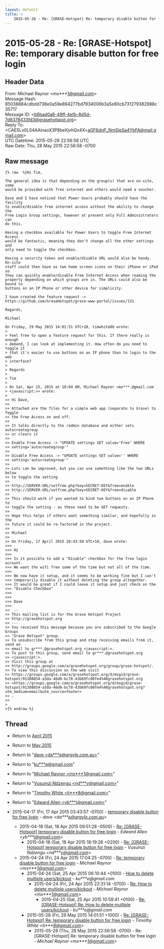 ```yaml
---
layout: default
title: >
    2015-05-28 - Re: [GRASE-Hotspot] Re: temporary disable button for free login
---
```


# 2015-05-28 - Re: [GRASE-Hotspot] Re: temporary disable button for free login

## Header Data

From: Michael Raynor \<mx***1@gmail.com\><br>
Message Hash: 85038884cdbdd738e0a59e864277bd7934006b3a5e80cb731279382988c35717<br>
Message ID: \<b6bad0a8-49ff-4efb-8d5d-7d8378433fd3@grasehotspot.org\><br>
Reply To: \<CAESLx0LS4AAinaoX3P8beXjvhQx4X=aGF6dnP_NmSjqSa4YbFA@mail.gmail.com\><br>
UTC Datetime: 2015-05-28 22:56:58 UTC<br>
Raw Date: Thu, 28 May 2015 22:56:58 -0700<br>

## Raw message

```
{% raw  %}Hi Tim,

The general idea is that depending on the group(s) that are on-site, some 
would be provided with free internet and others would need a voucher.

Dave and I have noticed that Power Users probably should have the facility 
to enable/disable free internet access without the ability to change the 
Free Login Group settings, however at present only Full Administrators can 
do this.

Having a checkbox available for Power Users to toggle Free Internet Access 
would be fantastic, meaning they don't change all the other settings and 
only need to toggle the checkbox.

Having a security token and enable/disable URL would also be handy. On-site 
staff could then have as two home screen icons on their iPhone or iPad so 
they can quickly enable/disable Free Internet Access when roaming the 
property depending on which groups are in. The URLs could also be bound to 
buttons on an IP Phone or other device for simplicity.

I have created the feature request -> 
https://github.com/GraseHotspot/grase-www-portal/issues/131

Regards,

Michael

On Friday, 29 May 2015 14:01:51 UTC+10, timwhite88 wrote:
>
> Feel free to open a feature request for this. If there really is enough 
> demand, I can look at implementing it. How often do you need to toggle it 
> that it's easier to use buttons on an IP phone than to login to the web 
> interface?
>
> Regards
>
> Tim
>
> On Sat, Apr 25, 2015 at 10:04 AM, Michael Raynor <mx***.@gmail.com 
> <javascript:>> wrote:
>
>> Hi Dave,
>>
>> Attached are the files for a simple web app (separate to Grase) to Toggle 
>> the Free Access on and off.
>>
>> It talks directly to the radmin database and either sets autocreategroup 
>> or clears it
>>
>> Enable Free Access -> "UPDATE settings SET value='Free' WHERE 
>> setting='autocreategroup'"
>>
>> Disable Free Access -> "UPDATE settings SET value='' WHERE 
>> setting='autocreategroup'"
>>
>> Lots can be improved, but you can use something like the two URLs below 
>> to toggle the setting
>>
>> http://SERVER-URL/setfree.php?key=SECRET-KEY&free=enable
>> http://SERVER-URL/setfree.php?key=SECRET-KEY&free=disable
>>
>> This should work if you wanted to bind two buttons on an IP Phone to 
>> toggle the setting - as these need to be GET requests.
>>
>> Hope this helps if others want something similar, and hopefully in the 
>> future it could be re-factored in the project.
>>
>> Michael
>>
>> On Friday, 17 April 2015 20:43:58 UTC+10, dave wrote:
>>>
>>> Hi 
>>>
>>> Is it possible to add a "Disable" checkbox for the free login account. 
>>> We want the wifi free some of the time but not all of the time. 
>>>
>>> We now have it setup, and it seems to be working fine but I can't 
>>> temporarily disable it without deleting the group altogether. 
>>> It would be great if I could leave it setup and just check on the 
>>> "Disable Checkbox" 
>>>
>>>
>>> Dave 
>>>
>>  -- 
>> This mailing list is for the Grase Hotspot Project 
>> http://grasehotspot.org
>> --- 
>> You received this message because you are subscribed to the Google Groups 
>> "Grase Hotspot" group.
>> To unsubscribe from this group and stop receiving emails from it, send an 
>> email to gr***.@grasehotspot.org <javascript:>.
>> To post to this group, send email to gr***.@grasehotspot.org 
>> <javascript:>.
>> Visit this group at 
>> http://groups.google.com/a/grasehotspot.org/group/grase-hotspot/.
>> To view this discussion on the web visit 
>> https://groups.google.com/a/grasehotspot.org/d/msgid/grase-hotspot/91308854-a3da-46d0-bc78-43b69fc00fe4%40grasehotspot.org 
>> <https://groups.google.com/a/grasehotspot.org/d/msgid/grase-hotspot/91308854-a3da-46d0-bc78-43b69fc00fe4%40grasehotspot.org?utm_medium=email&utm_source=footer>
>> .
>>
>
>{% endraw %}
```

## Thread

+ Return to [April 2015](/archive/2015/04)
+ Return to [May 2015](/archive/2015/05)

+ Return to "[dave <da***e<span>@</span>argyle.com.au>](/authors/da___e_at_argyle_com_au)"
+ Return to "[ku***e<span>@</span>gmail.com](/authors/ku___e_at_gmail_com)"
+ Return to "[Michael Raynor <mx***1<span>@</span>gmail.com>](/authors/mx___1_at_gmail_com)"
+ Return to "[Vusumzi Ndzengu <nd***v<span>@</span>gmail.com>](/authors/nd___v_at_gmail_com)"
+ Return to "[Timothy White <ti***8<span>@</span>gmail.com>](/authors/ti___8_at_gmail_com)"
+ Return to "[Edward Allen <yb***j<span>@</span>gmail.com>](/authors/yb___j_at_gmail_com)"

+ 2015-04-17 (Fri, 17 Apr 2015 03:43:57 -0700) - [temporary disable button for free login](/archive/2015/04/3d295becbb8728ef2252ca0629453ee4dc98f76e6c3fb95ac6552338bf4d6884) - _dave \<da***e@argyle.com.au\>_
  + 2015-04-18 (Sat, 18 Apr 2015 09:51:28 -0500) - [Re: [GRASE-Hotspot] temporary disable button for free login](/archive/2015/04/053afb051754f2470848e3ba382428b2cbfe474b48f22f2d038060b2d236d7a2) - _Edward Allen \<yb***j@gmail.com\>_
    + 2015-04-18 (Sat, 18 Apr 2015 18:19:26 +0200) - [Re: [GRASE-Hotspot] temporary disable button for free login](/archive/2015/04/ce8d1e362ce215aa1e3f70c1000b891551659dcbda79abb3aa78ec5b61903bb4) - _Vusumzi Ndzengu \<nd***v@gmail.com\>_
  + 2015-04-24 (Fri, 24 Apr 2015 17:04:25 -0700) - [Re: temporary disable button for free login](/archive/2015/04/7f936a3817bca75db6922d5e2795f0a407abed5854b2b659a492c2ea5e48d7e5) - _Michael Raynor \<mx***1@gmail.com\>_
    + 2015-04-24 (Sat, 25 Apr 2015 06:10:44 +0100) - [How to delete multiple users/kickout](/archive/2015/04/3efed66f0aee623ca8de4a3c30aa87e0d44014135d80fc566617458dabd99ffe) - _ku***e@gmail.com_
      + 2015-04-24 (Fri, 24 Apr 2015 22:31:14 -0700) - [Re: How to delete multiple users/kickout](/archive/2015/04/52802251070ffe61e64a8c533919403f0ddce8fef1ff3ed2ecb8728e53553af0) - _Michael Raynor \<mx***1@gmail.com\>_
        + 2015-04-25 (Sat, 25 Apr 2015 10:59:41 +0100) - [Re: [GRASE-Hotspot] Re: How to delete multiple users/kickout](/archive/2015/04/593acf9bd9483dba5d9e71670961dd91cd03a651962757af5be98d6b3f2d3ad4) - _ku***e@gmail.com_
    + 2015-05-28 (Fri, 29 May 2015 14:01:51 +1000) - [Re: [GRASE-Hotspot] Re: temporary disable button for free login](/archive/2015/05/62e282263c8f8b71e01aff088fe5809b55dd206e7fe25cd121908a40970da5cd) - _Timothy White \<ti***8@gmail.com\>_
      + 2015-05-28 (Thu, 28 May 2015 22:56:58 -0700) - Re: [GRASE-Hotspot] Re: temporary disable button for free login - _Michael Raynor \<mx***1@gmail.com\>_

